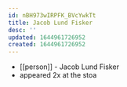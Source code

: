 ```yaml
---
id: nBH973wIRPFK_BVcYwkTt
title: Jacob Lund Fisker
desc: ''
updated: 1644961726952
created: 1644961726952
---
```



- [[person]] - Jacob Lund Fisker
- appeared 2x at the stoa
